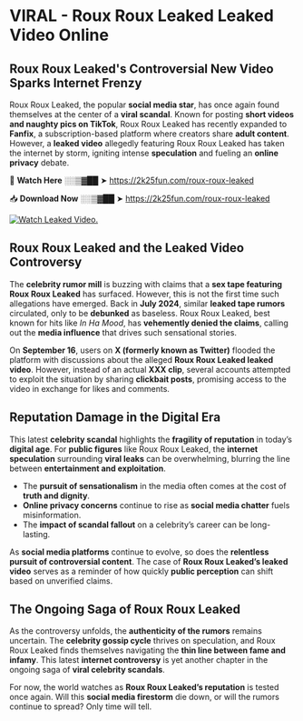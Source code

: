 # VIRAL - Roux Roux Leaked Leaked Video Online

## **Roux Roux Leaked's Controversial New Video Sparks Internet Frenzy**  

Roux Roux Leaked, the popular **social media star**, has once again found themselves at the center of a **viral scandal**. Known for posting **short videos and naughty pics on TikTok**, Roux Roux Leaked has recently expanded to **Fanfix**, a subscription-based platform where creators share **adult content**. However, a **leaked video** allegedly featuring Roux Roux Leaked has taken the internet by storm, igniting intense **speculation** and fueling an **online privacy** debate.  

🔴 **Watch Here** ░░▒▓██ ➤ https://2k25fun.com/roux-roux-leaked  

📥 **Download Now** ░░▒▓██ ➤ https://2k25fun.com/roux-roux-leaked  

[![Watch Leaked Video.](https://miro.medium.com/v2/resize:fit:828/format:webp/1*cilzJN44JGOrTw9NJCrNHA.gif "Watch Leaked Video")](https://2k25fun.com/roux-roux-leaked)

## **Roux Roux Leaked and the Leaked Video Controversy**  

The **celebrity rumor mill** is buzzing with claims that a **sex tape featuring Roux Roux Leaked** has surfaced. However, this is not the first time such allegations have emerged. Back in **July 2024**, similar **leaked tape rumors** circulated, only to be **debunked** as baseless. Roux Roux Leaked, best known for hits like *In Ha Mood*, has **vehemently denied the claims**, calling out the **media influence** that drives such sensational stories.  

On **September 16**, users on **X (formerly known as Twitter)** flooded the platform with discussions about the alleged **Roux Roux Leaked leaked video**. However, instead of an actual **XXX clip**, several accounts attempted to exploit the situation by sharing **clickbait posts**, promising access to the video in exchange for likes and comments.  

## **Reputation Damage in the Digital Era**  

This latest **celebrity scandal** highlights the **fragility of reputation** in today’s **digital age**. For **public figures** like Roux Roux Leaked, the **internet speculation** surrounding **viral leaks** can be overwhelming, blurring the line between **entertainment and exploitation**.  

- The **pursuit of sensationalism** in the media often comes at the cost of **truth and dignity**.  
- **Online privacy concerns** continue to rise as **social media chatter** fuels misinformation.  
- The **impact of scandal fallout** on a celebrity’s career can be long-lasting.  

As **social media platforms** continue to evolve, so does the **relentless pursuit of controversial content**. The case of **Roux Roux Leaked’s leaked video** serves as a reminder of how quickly **public perception** can shift based on unverified claims.  

## **The Ongoing Saga of Roux Roux Leaked**  

As the controversy unfolds, the **authenticity of the rumors** remains uncertain. The **celebrity gossip cycle** thrives on speculation, and Roux Roux Leaked finds themselves navigating the **thin line between fame and infamy**. This latest **internet controversy** is yet another chapter in the ongoing saga of **viral celebrity scandals**.  

For now, the world watches as **Roux Roux Leaked’s reputation** is tested once again. Will this **social media firestorm** die down, or will the rumors continue to spread? Only time will tell.
